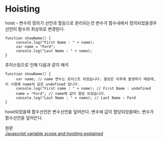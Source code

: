 # Hoisting
hoist - 변수의 정의가 선언과 할등으로 분리되는것
변수가 함수내에서 정의되었을경우 선언이 함수의 최상위로 변경된다.

```
function showName() {
     console.log("First Name : " + name);
     var name = "Ford";
     console.log("Last Name : " + name);
}
```
호이스팅으로 인해 다음과 같이 해석

```
function showName() {
     var name; // name 변수는 호이스트 되었습니다. 할당은 이후에 발생하기 때문에, 이 시점에 name의 값은 undefined 입니다.
     console.log("First name : " + name); // First Name : undefined
     name = "Ford"; // name에 값이 할당 되었습니다.
     console.log("Last Name : " + name); // Last Name : Ford
}
```

hoist되었을때 함수선언은 변수선언을 덮어쓴다.
변수에 값이 할당되었을때느 변수가 함수선언을 덮어쓴다.

원문<br>
[Javascript variable scope and hoisting explained](http://javascriptissexy.com/javascript-variable-scope-and-hoisting-explained/)

